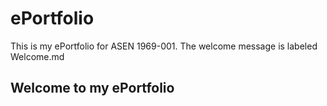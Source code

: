 # ePortfolio
This is my ePortfolio for ASEN 1969-001. The welcome message is labeled Welcome.md
## Welcome to my ePortfolio
